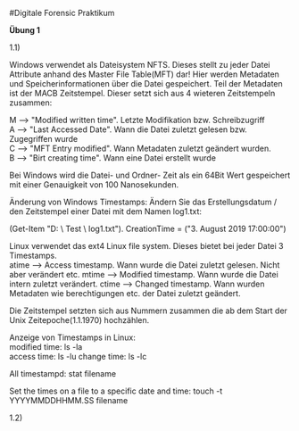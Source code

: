 #Digitale Forensic Praktikum

**Übung 1**

1.1)

Windows verwendet als Dateisystem NFTS. Dieses stellt zu jeder Datei Attribute anhand des Master File Table(MFT) dar! Hier werden Metadaten und Speicherinformationen über die Datei gespeichert.
Teil der Metadaten ist der MACB Zeitstempel. Dieser setzt sich aus 4 wieteren Zeitstempeln zusammen:  
  
M --> "Modified written time". Letzte Modifikation bzw. Schreibzugriff  
A --> "Last Accessed Date". Wann die Datei zuletzt gelesen bzw. Zugegriffen wurde  
C --> "MFT Entry modified". Wann Metadaten zuletzt geändert wurden.  
B --> "Birt creating time". Wann eine Datei erstellt wurde

Bei Windows wird die Datei- und Ordner- Zeit als ein 64Bit Wert gespeichert mit einer Genauigkeit von 100 Nanosekunden.

Änderung von Windows Timestamps: 
Ändern Sie das Erstellungsdatum / den Zeitstempel einer Datei mit dem Namen log1.txt:

(Get-Item "D: \ Test \ log1.txt"). CreationTime = ("3. August 2019 17:00:00") 

  

Linux verwendet das ext4 Linux file system. Dieses bietet bei jeder Datei 3 Timestamps.  
atime --> Access timestamp. Wann wurde die Datei zuletzt gelesen. Nicht aber verändert etc. 
mtime --> Modified timestamp. Wann wurde die Datei intern zuletzt verändert.
ctime --> Changed timestamp. Wann wurden Metadaten wie berechtigungen etc. der Datei zuletzt 				  geändert.

Die Zeitstempel setzten sich aus Nummern zusammen die ab dem Start der Unix Zeitepoche(1.1.1970) hochzählen.
	
Anzeige von Timestamps in Linux:  
modified time: ls -la  
access time:   ls -lu
change time:   ls -lc

All timestampd: stat filename

Set the times on a file to a specific date and time:
touch -t YYYYMMDDHHMM.SS filename


1.2) 




